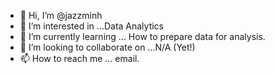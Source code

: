 - 👋 Hi, I’m @jazzminh
- 👀 I’m interested in ...Data Analytics
- 🌱 I’m currently learning ... How to prepare data for analysis.
- 💞️ I’m looking to collaborate on ...N/A (Yet!)
- 📫 How to reach me ... email.

<!---
jazzminh/jazzminh is a ✨ special ✨ repository because its `README.md` (this file) appears on your GitHub profile.
You can click the Preview link to take a look at your changes.
--->
